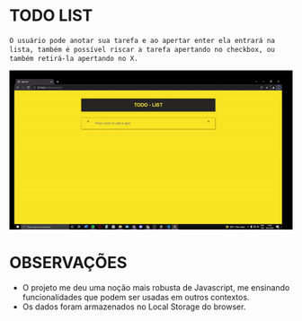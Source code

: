 # TODO LIST

```
O usuário pode anotar sua tarefa e ao apertar enter ela entrará na lista, também é possível riscar a tarefa apertando no checkbox, ou também retirá-la apertando no X.

```

<p align="center">
  <img width="1000" src="todoList.gif">
</p>

# OBSERVAÇÕES

- O projeto me deu uma noção mais robusta de Javascript, me ensinando funcionalidades que podem ser usadas em outros contextos.
- Os dados foram armazenados no Local Storage do browser.
